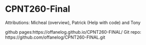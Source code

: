 <h1> CPNT260-Final </h1>

<p> Attributions: Micheal (overview), Patrick (Help with code) and Tony </p>

<p>
  github pages:https://offanelog.github.io/CPNT260-FINAL/
  Git repo: https://github.com/offanelog/CPNT260-FINAL.git
  <p>
